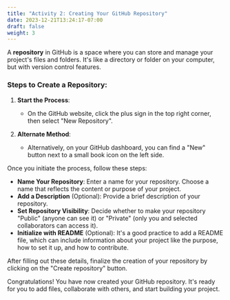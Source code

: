 ```yaml
---
title: "Activity 2: Creating Your GitHub Repository"
date: 2023-12-21T13:24:17-07:00
draft: false
weight: 3
---
```


A **repository** in GitHub is a space where you can store and manage your project's files and folders. It's like a directory or folder on your computer, but with version control features.

### Steps to Create a Repository:

1. **Start the Process**:
   - On the GitHub website, click the plus sign in the top right corner, then select "New Repository".

2. **Alternate Method**:
   - Alternatively, on your GitHub dashboard, you can find a "New" button next to a small book icon on the left side.

Once you initiate the process, follow these steps:
- **Name Your Repository**: Enter a name for your repository. Choose a name that reflects the content or purpose of your project.
- **Add a Description** (Optional): Provide a brief description of your repository.
- **Set Repository Visibility**: Decide whether to make your repository "Public" (anyone can see it) or "Private" (only you and selected collaborators can access it).
- **Initialize with README** (Optional): It's a good practice to add a README file, which can include information about your project like the purpose, how to set it up, and how to contribute.

After filling out these details, finalize the creation of your repository by clicking on the "Create repository" button.

Congratulations! You have now created your GitHub repository. It's ready for you to add files, collaborate with others, and start building your project.
